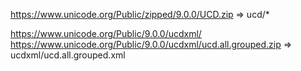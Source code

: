 https://www.unicode.org/Public/zipped/9.0.0/UCD.zip
=> ucd/*

https://www.unicode.org/Public/9.0.0/ucdxml/
https://www.unicode.org/Public/9.0.0/ucdxml/ucd.all.grouped.zip
=> ucdxml/ucd.all.grouped.xml